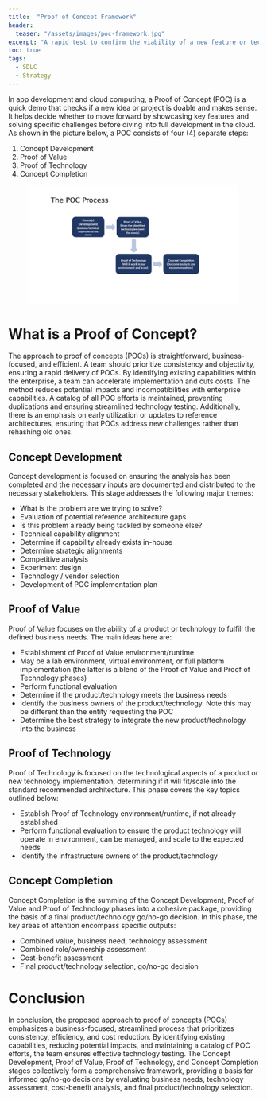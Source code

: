 ```yaml
---
title:  "Proof of Concept Framework"
header:
  teaser: "/assets/images/poc-framework.jpg"
excerpt: "A rapid test to confirm the viability of a new feature or technology."
toc: true
tags:
  - SDLC
  - Strategy
---
```


In app development and cloud computing, a Proof of Concept (POC) is a quick demo that checks if a new idea or project is doable and makes sense. It helps decide whether to move forward by showcasing key features and solving specific challenges before diving into full development in the cloud.  As shown in the picture below, a POC consists of four (4) separate steps:

1. Concept Development
2. Proof of Value
3. Proof of Technology
4. Concept Completion

<figure>
    <a href="/assets/images/poc-framework.jpg"><img src="/assets/images/poc-framework.jpg"></a>
</figure>

# What is a Proof of Concept?
The approach to proof of concepts (POCs) is straightforward, business-focused, and efficient. A team should prioritize consistency and objectivity, ensuring a rapid delivery of POCs. By identifying existing capabilities within the enterprise, a team can accelerate implementation and cuts costs. The method reduces potential impacts and incompatibilities with enterprise capabilities. A catalog of all POC efforts is maintained, preventing duplications and ensuring streamlined technology testing. Additionally, there is an emphasis on early utilization or updates to reference architectures, ensuring that POCs address new challenges rather than rehashing old ones.

## Concept Development
Concept development is focused on ensuring the analysis has been completed and the necessary inputs are documented and distributed to the necessary stakeholders. This stage addresses the following major themes:

- What is the problem are we trying to solve?
- Evaluation of potential reference architecture gaps
- Is this problem already being tackled by someone else?
- Technical capability alignment
- Determine if capability already exists in-house
- Determine strategic alignments
- Competitive analysis
- Experiment design
- Technology / vendor selection
- Development of POC implementation plan

## Proof of Value
Proof of Value focuses on the ability of a product or technology to fulfill the defined business needs. The main ideas here are:

- Establishment of Proof of Value environment/runtime
- May be a lab environment, virtual environment, or full platform implementation (the latter is a blend of the Proof of Value and Proof of Technology phases)
- Perform functional evaluation
- Determine if the product/technology meets the business needs
- Identify the business owners of the product/technology.  Note this may be different than the entity requesting the POC
- Determine the best strategy to integrate the new product/technology into the business

## Proof of Technology
Proof of Technology is focused on the technological aspects of a product or new technology implementation, determining if it will fit/scale into the standard recommended architecture. This phase covers the key topics outlined below:

- Establish Proof of Technology environment/runtime, if not already established
- Perform functional evaluation to ensure the product technology will operate in environment, can be managed, and scale to the expected needs
- Identify the infrastructure owners of the product/technology

## Concept Completion 
Concept Completion is the summing of the Concept Development, Proof of Value and Proof of Technology phases into a cohesive package, providing the basis of a final product/technology go/no-go decision. In this phase, the key areas of attention encompass specific outputs:

- Combined value, business need, technology assessment
- Combined role/ownership assessment
- Cost-benefit assessment
- Final product/technology selection, go/no-go decision

# Conclusion
In conclusion, the proposed approach to proof of concepts (POCs) emphasizes a business-focused, streamlined process that prioritizes consistency, efficiency, and cost reduction. By identifying existing capabilities, reducing potential impacts, and maintaining a catalog of POC efforts, the team ensures effective technology testing. The Concept Development, Proof of Value, Proof of Technology, and Concept Completion stages collectively form a comprehensive framework, providing a basis for informed go/no-go decisions by evaluating business needs, technology assessment, cost-benefit analysis, and final product/technology selection.
